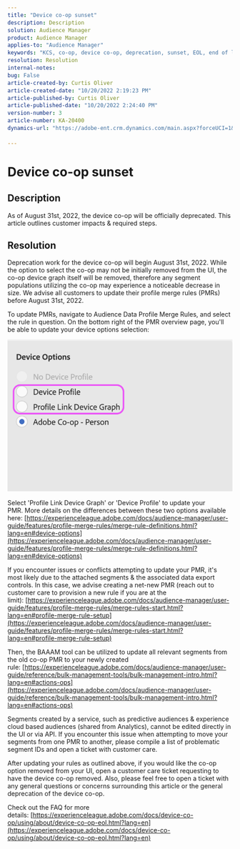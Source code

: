 ```yaml
---
title: "Device co-op sunset"
description: Description
solution: Audience Manager
product: Audience Manager
applies-to: "Audience Manager"
keywords: "KCS, co-op, device co-op, deprecation, sunset, EOL, end of life, PMR, profile merge rule, device stitching, device profile"
resolution: Resolution
internal-notes: 
bug: False
article-created-by: Curtis Oliver
article-created-date: "10/20/2022 2:19:23 PM"
article-published-by: Curtis Oliver
article-published-date: "10/20/2022 2:24:40 PM"
version-number: 3
article-number: KA-20400
dynamics-url: "https://adobe-ent.crm.dynamics.com/main.aspx?forceUCI=1&pagetype=entityrecord&etn=knowledgearticle&id=cfb58f2c-8250-ed11-bba2-0022480868ff"

---
```

# Device co-op sunset

## Description

As of August 31st, 2022, the device co-op will be officially deprecated. This article outlines customer impacts & required steps. 

## Resolution


Deprecation work for the device co-op will begin August 31st, 2022. While the option to select the co-op may not be initially removed from the UI, the co-op device graph itself will be removed, therefore any segment populations utilizing the co-op may experience a noticeable decrease in size. We advise all customers to update their profile merge rules (PMRs) before August 31st, 2022.

To update PMRs, navigate to Audience Data  Profile Merge Rules, and select the rule in question. On the bottom right of the PMR overview page, you'll be able to update your device options selection:

![](assets/29cf3d52-d61f-ed11-b83e-0022480868ff.png)

Select 'Profile Link Device Graph' or 'Device Profile' to update your PMR. More details on the differences between these two options available here: [https://experienceleague.adobe.com/docs/audience-manager/user-guide/features/profile-merge-rules/merge-rule-definitions.html?lang=en#device-options](https://experienceleague.adobe.com/docs/audience-manager/user-guide/features/profile-merge-rules/merge-rule-definitions.html?lang=en#device-options)

If you encounter issues or conflicts attempting to update your PMR, it's most likely due to the attached segments & the associated data export controls. In this case, we advise creating a net-new PMR (reach out to customer care to provision a new rule if you are at the limit): [https://experienceleague.adobe.com/docs/audience-manager/user-guide/features/profile-merge-rules/merge-rules-start.html?lang=en#profile-merge-rule-setup](https://experienceleague.adobe.com/docs/audience-manager/user-guide/features/profile-merge-rules/merge-rules-start.html?lang=en#profile-merge-rule-setup)

Then, the BAAAM tool can be utilized to update all relevant segments from the old co-op PMR to your newly created rule: [https://experienceleague.adobe.com/docs/audience-manager/user-guide/reference/bulk-management-tools/bulk-management-intro.html?lang=en#actions-ops](https://experienceleague.adobe.com/docs/audience-manager/user-guide/reference/bulk-management-tools/bulk-management-intro.html?lang=en#actions-ops)

Segments created by a service, such as predictive audiences & experience cloud based audiences (shared from Analytics), cannot be edited directly in the UI or via API. If you encounter this issue when attempting to move your segments from one PMR to another, please compile a list of problematic segment IDs and open a ticket with customer care. 

After updating your rules as outlined above, if you would like the co-op option removed from your UI, open a customer care ticket requesting to have the device co-op removed. Also, please feel free to open a ticket with any general questions or concerns surrounding this article or the general deprecation of the device co-op.

Check out the FAQ for more details: [https://experienceleague.adobe.com/docs/device-co-op/using/about/device-co-op-eol.html?lang=en](https://experienceleague.adobe.com/docs/device-co-op/using/about/device-co-op-eol.html?lang=en)
